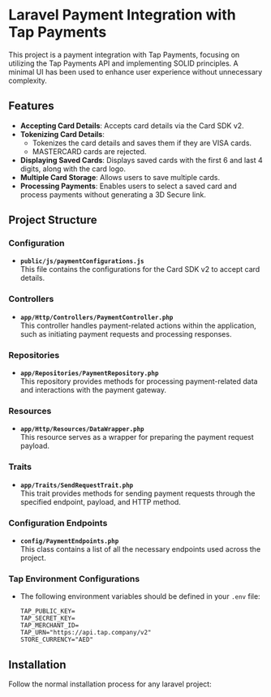 # Laravel Payment Integration with Tap Payments

This project is a payment integration with Tap Payments, focusing on utilizing the Tap Payments API and implementing SOLID principles. A minimal UI has been used to enhance user experience without unnecessary complexity.

## Features

- **Accepting Card Details**: Accepts card details via the Card SDK v2.
- **Tokenizing Card Details**: 
  - Tokenizes the card details and saves them if they are VISA cards.
  - MASTERCARD cards are rejected.
- **Displaying Saved Cards**: Displays saved cards with the first 6 and last 4 digits, along with the card logo.
- **Multiple Card Storage**: Allows users to save multiple cards.
- **Processing Payments**: Enables users to select a saved card and process payments without generating a 3D Secure link.

## Project Structure

### Configuration

- **`public/js/paymentConfigurations.js`**  
  This file contains the configurations for the Card SDK v2 to accept card details.

### Controllers

- **`app/Http/Controllers/PaymentController.php`**  
  This controller handles payment-related actions within the application, such as initiating payment requests and processing responses.

### Repositories

- **`app/Repositories/PaymentRepository.php`**  
  This repository provides methods for processing payment-related data and interactions with the payment gateway.

### Resources

- **`app/Http/Resources/DataWrapper.php`**  
  This resource serves as a wrapper for preparing the payment request payload.

### Traits

- **`app/Traits/SendRequestTrait.php`**  
  This trait provides methods for sending payment requests through the specified endpoint, payload, and HTTP method.

### Configuration Endpoints

- **`config/PaymentEndpoints.php`**  
  This class contains a list of all the necessary endpoints used across the project.

### Tap Environment Configurations

- The following environment variables should be defined in your `.env` file:

  ```env
  TAP_PUBLIC_KEY=
  TAP_SECRET_KEY=
  TAP_MERCHANT_ID=
  TAP_URN="https://api.tap.company/v2"
  STORE_CURRENCY="AED"

## Installation


Follow the normal installation process for any laravel project:





